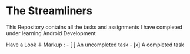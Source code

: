 # The Streamliners
This Repository contains all the tasks and assignments I have completed under learning Android Development

Have a Look &#8595;
Markup : - [ ] An uncompleted task
          - [x] A completed task
